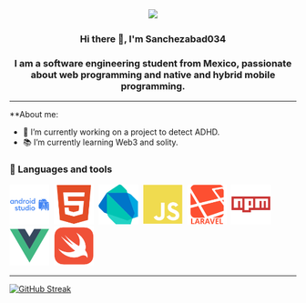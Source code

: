 <div id="header" align="center">
  <img src="https://media.giphy.com/media/2IudUHdI075HL02Pkk/giphy.gif" width="200"/>
  <h3>Hi there 👋, I'm Sanchezabad034</h3>
  <h3>I am a software engineering student from Mexico, passionate about web programming and native and hybrid mobile programming.</h3>
</div>
<hr>


**About me: 

- 🔭 I’m currently working on a project to detect ADHD.
- 📚 I’m currently learning Web3 and solity.

<div align="left">
  <h3>🔨 Languages and tools</h3>
  <div>
    <img src="https://github.com/devicons/devicon/blob/master/icons/androidstudio/androidstudio-plain-wordmark.svg" title="Android Studio" alt="Android Studio" width="70" height="70">&nbsp;
    <img src="https://github.com/devicons/devicon/blob/master/icons/html5/html5-plain.svg" title="Html" alt="Html" width="70" height="70">&nbsp;
    <img src="https://github.com/devicons/devicon/blob/master/icons/dart/dart-original.svg" title="dart" alt="dart" width="70" height="70">&nbsp;
    <img src="https://github.com/devicons/devicon/blob/master/icons/javascript/javascript-plain.svg" title="JS" alt="JS" width="70" height="70">&nbsp;
    <img src="https://github.com/devicons/devicon/blob/master/icons/laravel/laravel-plain-wordmark.svg" title="Laravel" alt="Laravel" width="70" height="70">&nbsp;
    <img src="https://github.com/devicons/devicon/blob/master/icons/npm/npm-original-wordmark.svg" title="npm" alt="npm" width="70" height="70">&nbsp;
    <img src="https://github.com/devicons/devicon/blob/master/icons/vuejs/vuejs-original.svg" title="vscode" alt="vscode" width="70" height="70">&nbsp;
    <img src="https://github.com/devicons/devicon/blob/master/icons/swift/swift-original.svg" title="Html" alt="Html" width="70" height="70">&nbsp;
    
  </div>

  <hr>

[![GitHub Streak](http://github-readme-streak-stats.herokuapp.com?user=sanchezabad034&theme=dark&exclude_days=Sun%2CSat)](https://git.io/streak-stats)
